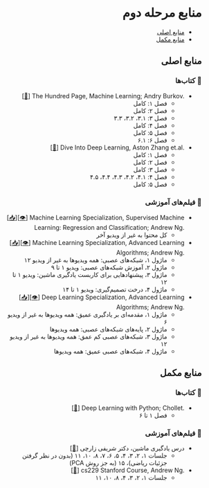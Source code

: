 <div dir="rtl">

# منابع مرحله دوم

- [منایع اصلی](#منابع-اصلی)
- [منابع مکمل](#منابع-مکمل)



## منابع اصلی

### :open_book: کتاب‌ها


<ul dir="rtl">
    <li> <div dir="ltr"> [<a href="https://www.rasa-ai.com/wp-content/uploads/2022/02/2019BurkovTheHundred-pageMachineLearning.pdf">🔗</a>] The Hundred Page, Machine Learning; Andry Burkov. </div>
        <ul dir="rtl"> 
            <li> فصل ۱: کامل </li>
            <li> فصل ۲: کامل </li>
            <li> فصل ۳: ۳.۱، ۳.۲، ۳.۳ </li>
            <li> فصل ۴: کامل </li>
            <li> فصل ۵: کامل </li>
            <li> فصل ۶: ۶.۱ </li>
        </ul> 
    </li>
    <li> <div dir="ltr"> [<a href="https://d2l.ai/index.html">🔗</a>] Dive Into Deep Learning, Aston Zhang et.al.  </div>
        <ul dir="rtl">
            <li> فصل ۱: کامل </li>
            <li> فصل ۲: کامل </li>
            <li> فصل ۳: کامل </li>
            <li> فصل ۴: ۴.۱، ۴.۲، ۴.۳، ۴.۴، ۴.۵ </li>
            <li> فصل ۵: کامل </li>
        </ul>
    </li>
</ul>


### 🎥 فیلم‌های آموزشی

<ul dir="rtl">
    <li> <div dir="ltr"> [<a href="https://downloadly.ir/elearning/video-tutorials/coursera-machine-learning/">📥</a>][<a href="https://www.coursera.org/learn/machine-learning?specialization=machine-learning-introduction">👁</a>] Machine Learning Specialization, Supervised Machine Learning: Regression and Classification; Andrew Ng. </div>
        <ul dir="rtl">
            <li> کل محتوا به غیر از ویدیو آخر </li>
        </ul>
    </li>
    <li> <div dir="ltr"> [<a href="https://downloadly.ir/elearning/video-tutorials/coursera-machine-learning/">📥</a>][<a href="https://www.coursera.org/learn/advanced-learning-algorithms?specialization=machine-learning-introduction">👁</a>] Machine Learning Specialization, Advanced Learning Algorithms; Andrew Ng. </div>
        <ul dir="rtl">
            <li> ماژول ۱، شبکه‌های عصبی: همه ویدیوها به غیر از ویدیو ۱۲ </li>
            <li> ماژول ۲، آموزش شبکه‌های عصبی: ویدیو ۱ تا ۹ </li>
            <li> ماژول ۳، پیشنهادهایی برای کاربست یادگیری ماشین: ویدیو ۱ تا ۱۲ </li>
            <li> ماژول ۴، درخت تصمیم‌گیری: ویدیو ۱ تا ۱۴ </li>
        </ul>
    </li>
    <li> <div dir="ltr"> [<a href="https://downloadly.ir/elearning/video-tutorials/neural-networks-and-deep-learning/">📥</a>][<a href="https://www.coursera.org/learn/neural-networks-deep-learning?specialization=deep-learning">👁</a>] Deep Learning Specialization, Advanced Learning Algorithms; Andrew Ng. </div>
        <ul dir="rtl">
            <li> ماژول ۱، مقدمه‌ای بر یادگیری عمیق: همه ویدیوها به غیر از ویدیو ۶ </li>
            <li> ماژول ۲، پایه‌های شبکه‌های عصبی: همه ویدیوها </li>
            <li> ماژول ۳، شبکه‌های عصبی کم عمق: همه ویدیوها به غیر از ویدیو ۱۲ </li>
            <li> ماژول ۴، شبکه‌های عصبی عمیق: همه ویدیوها </li>
        </ul>
    </li>
</ul>


## منابع مکمل

### :open_book: کتاب‌ها

<ul dir="rtl">
    <li> <div dir="ltr">[<a href="https://sourestdeeds.github.io/pdf/Deep%20Learning%20with%20Python.pdf">🔗</a>] Deep Learning with Python; Chollet. </div>
        <ul dir="rtl">
            <li> فصل ۱ تا ۶ </li>
        </ul>
    </li>
</ul>

### 🎥 فیلم‌های آموزشی

<ul dir="rtl">
    <li> درس یادگیری ماشین، دکتر شریفی زارچی [<a href="https://www.sharifml.ir/videos/">🔗</a>] 
        <ul dir="rtl">
            <li> جلسات ۱، ۲، ۳، ۴، ۵، ۶، ۷، ۸، ۱۰، ۱۱ (بدون در نظر گرفتن جزئیات ریاضی)، ۱۵ (به جز روش PCA) </li>
        </ul>
    </li>
    <li> <div dir="ltr"> [<a href="https://www.youtube.com/playlist?list=PLoROMvodv4rMiGQp3WXShtMGgzqpfVfbU">🔗</a>] cs229 Stanford Course, Andrew Ng. </div>
        <ul dir="rtl">
            <li> جلسات ۱، ۲، ۳، ۴، ۸، ۱۰، ۱۱ </li>
        </ul>
    </li> 
</ul>

</div>

